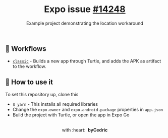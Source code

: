 <div align="center">
  <h1>Expo issue <a href="https://github.com/expo/expo/issues/14248">#14248</a></h1>
  <p></p>
  <p>Example project demonstrating the location workaround</p>
  <br />
</div>

## 👷 Workflows

- [`classic`](./.github/workflows/classic.yml) - Builds a new app through Turtle, and adds the APK as artifact to the workflow.

## 🚀 How to use it

To set this repository up, clone this 

- `$ yarn` - This installs all required libraries
- Change the `expo.owner` and `expo.android.package` properties in `app.json`
- Build the project with Turtle, or open the app in Expo Go

<div align="center">
  <br />
  with&nbsp;:heart:&nbsp;&nbsp;<strong>byCedric</strong>
  <br />
</div>

